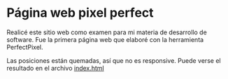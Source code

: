 # Página web pixel perfect

Realicé este sitio web como examen para mi materia de desarrollo de software. Fue la primera página web que elaboré con la herramienta PerfectPixel.

Las posiciones están quemadas, así que no es responsive. Puede verse el resultado en el archivo [index.html](./index.html)